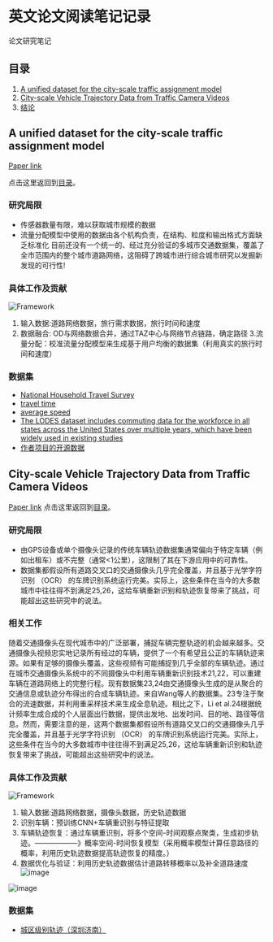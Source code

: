 # 英文论文阅读笔记记录


论文研究笔记

## 目录

1. [A unified dataset for the city-scale traffic assignment model](#A-unified-dataset-for-the-city-scale-traffic-assignment-model)
2. [City-scale Vehicle Trajectory Data from Traffic Camera Videos](#City-scale-Vehicle-Trajectory-Data-from-Traffic-Camera-Videos)
3. [结论](#结论)

## A unified dataset for the city-scale traffic assignment model

[Paper link](https://www.nature.com/articles/s41597-024-03149-8#Sec16)

点击这里返回到[目录](#目录)。

### 研究局限
* 传感器数量有限，难以获取城市规模的数据
* 流量分配模型中使用的数据由各个机构负责，在结构、粒度和输出格式方面缺乏标准化
目前还没有一个统一的、经过充分验证的多城市交通数据集，覆盖了全市范围内的整个城市道路网络，这阻碍了跨城市进行综合城市研究以发掘新发现的可行性!
### 具体工作及贡献

![Framework](https://media.springernature.com/full/springer-static/image/art%3A10.1038%2Fs41597-024-03149-8/MediaObjects/41597_2024_3149_Fig1_HTML.png?as=webp)

1. 输入数据:道路网络数据，旅行需求数据，旅行时间和速度
2. 数据融合: OD与网络数据合并，通过TAZ中心与网络节点链路，确定路径
3.流量分配：校准流量分配模型来生成基于用户均衡的数据集（利用真实的旅行时间和速度）
### 数据集
* [National Household Travel Survey](https://nhts.ornl.gov/od/)
* [travel time](https://www.tomtom.com/traffic-index/ranking/)
* [average speed](https://www.waze.com/live-map/)
* [The LODES dataset includes commuting data for the workforce in all states across the United States over multiple years, which have been widely used in existing studies](https://lehd.ces.census.gov/data/lodes/)
* [作者项目的开源数据](https://github.com/xuxiaotong/A_unified_and_validated_traffic_dataset_for_20_U.S._cities )

## City-scale Vehicle Trajectory Data from Traffic Camera Videos
[Paper link](https://www.nature.com/articles/s41597-023-02589-y)
点击这里返回到[目录](#目录)。
### 研究局限
* 由GPS设备或单个摄像头记录的传统车辆轨迹数据集通常偏向于特定车辆（例如出租车）或不完整（通常<1公里），这限制了其在下游应用中的可靠性。
* 数据集都假设所有道路交叉口的交通摄像头几乎完全覆盖，并且基于光学字符识别 （OCR） 的车牌识别系统运行完美。实际上，这些条件在当今的大多数城市中往往得不到满足25,26，这给车辆重新识别和轨迹恢复带来了挑战，可能超出这些研究中的说法。
### 相关工作
随着交通摄像头在现代城市中的广泛部署，捕捉车辆完整轨迹的机会越来越多。交通摄像头视频忠实地记录所有经过的车辆，提供了一个有希望且公正的车辆轨迹来源。如果有足够的摄像头覆盖，这些视频有可能捕捉到几乎全部的车辆轨迹。通过在城市交通摄像头系统中的不同摄像头中利用车辆重新识别技术21,22，可以重建车辆在道路网络上的完整行程。现有数据集23,24由交通摄像头生成的是从聚合的交通信息或轨迹分布得出的合成车辆轨迹。来自Wang等人的数据集。23专注于聚合的流速数据，并利用重采样技术来生成全息轨迹。相比之下，Li et al.24根据统计频率生成合成的个人层面出行数据，提供出发地、出发时间、目的地、路径等信息。然而，需要注意的是，这两个数据集都假设所有道路交叉口的交通摄像头几乎完全覆盖，并且基于光学字符识别 （OCR） 的车牌识别系统运行完美。实际上，这些条件在当今的大多数城市中往往得不到满足25,26，这给车辆重新识别和轨迹恢复带来了挑战，可能超出这些研究中的说法。
### 具体工作及贡献
![Framework](https://media.springernature.com/full/springer-static/image/art%3A10.1038%2Fs41597-023-02589-y/MediaObjects/41597_2023_2589_Fig1_HTML.png?as=webp)
1. 输入数据:道路网络数据，摄像头数据，历史轨迹数据
2. 识别车辆：预训练CNN+车辆重识别与特征提取
3. 车辆轨迹恢复：通过车辆重识别，将多个空间-时间观察点聚类，生成初步轨迹。——————》概率空间-时间恢复模型（采用概率模型计算任意路径的概率，利用历史轨迹数据提高轨迹恢复的精度。）
4. 数据优化与验证：利用历史轨迹数据估计道路转移概率以及补全道路速度
![image](https://github.com/user-attachments/assets/4bdf1735-5d99-4e45-93b1-800c2c7b3c96)

![image](https://github.com/user-attachments/assets/1d6ccf51-0434-49b3-bd2d-abca799c739a)

### 数据集
* [城区级别轨迹（深圳济南）](https://springernature.figshare.com/collections/City-scale_Vehicle_Trajectory_Data_from_Traffic_Camera_Videos/6676199/1)
